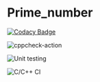 # Prime_number

[![Codacy Badge](https://api.codacy.com/project/badge/Grade/52ecebf6cbcd47f2a5c93a8fab41669f)](https://app.codacy.com/manual/stepin105302/Prime_number?utm_source=github.com&utm_medium=referral&utm_content=stepin105302/Prime_number&utm_campaign=Badge_Grade_Dashboard)

![cppcheck-action](https://github.com/stepin105302/Prime_number/workflows/cppcheck-action/badge.svg)

![Unit testing](https://github.com/stepin105302/Prime_number/workflows/Unit%20testing/badge.svg)

![C/C++ CI](https://github.com/stepin105302/Prime_number/workflows/C/C++%20CI/badge.svg)
